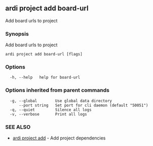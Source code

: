 ## ardi project add board-url

Add board urls to project

### Synopsis


Add board urls to project

```
ardi project add board-url [flags]
```

### Options

```
  -h, --help   help for board-url
```

### Options inherited from parent commands

```
  -g, --global        Use global data directory
      --port string   Set port for cli daemon (default "50051")
  -q, --quiet         Silence all logs
  -v, --verbose       Print all logs
```

### SEE ALSO

* [ardi project add](ardi_project_add.md)	 - Add project dependencies

